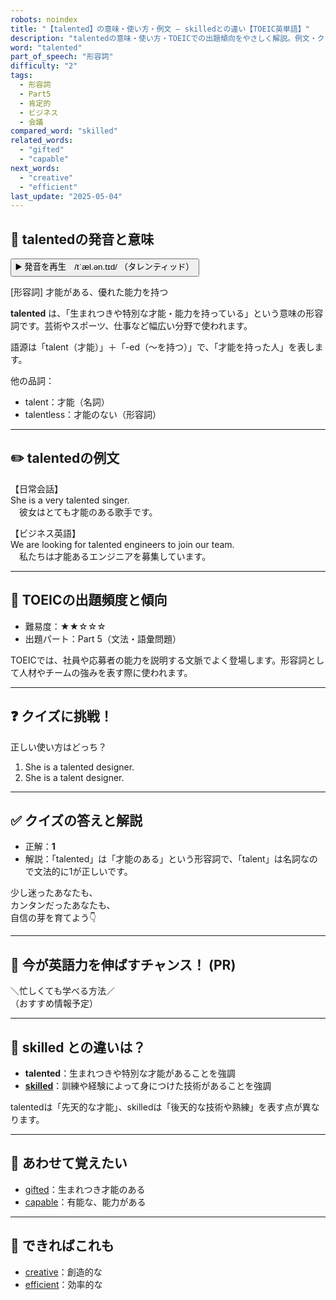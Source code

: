 ```yaml
---
robots: noindex
title: "【talented】の意味・使い方・例文 ― skilledとの違い【TOEIC英単語】"
description: "talentedの意味・使い方・TOEICでの出題傾向をやさしく解説。例文・クイズ付きでskilledとの違いもわかりやすく学べます。"
word: "talented"
part_of_speech: "形容詞"
difficulty: "2"
tags:
  - 形容詞
  - Part5
  - 肯定的
  - ビジネス
  - 会議
compared_word: "skilled"
related_words:
  - "gifted"
  - "capable"
next_words:
  - "creative"
  - "efficient"
last_update: "2025-05-04"
---
```


## 🔰 talentedの発音と意味

<button class="play-audio" onclick="playTTS('talented')">
  <span class="play-audio-main">
    ▶️ 発音を再生　/tˈæl.ən.tɪd/
  </span>
  <span class="play-audio-sub">
    （タレンティッド）
  </span>
</button>

[形容詞] 才能がある、優れた能力を持つ

**talented** は、「生まれつきや特別な才能・能力を持っている」という意味の形容詞です。芸術やスポーツ、仕事など幅広い分野で使われます。

語源は「talent（才能）」＋「-ed（～を持つ）」で、「才能を持った人」を表します。

他の品詞：  
- talent：才能（名詞）
- talentless：才能のない（形容詞）

---

## ✏️ talentedの例文

【日常会話】  
She is a very talented singer.  
　彼女はとても才能のある歌手です。

【ビジネス英語】  
We are looking for talented engineers to join our team.  
　私たちは才能あるエンジニアを募集しています。

---

## 🎯 TOEICの出題頻度と傾向

- 難易度：★★☆☆☆
- 出題パート：Part 5（文法・語彙問題）

TOEICでは、社員や応募者の能力を説明する文脈でよく登場します。形容詞として人材やチームの強みを表す際に使われます。

---

## ❓ クイズに挑戦！

正しい使い方はどっち？

1. She is a talented designer.  
2. She is a talent designer.

---

## ✅ クイズの答えと解説

- 正解：**1**
- 解説：「talented」は「才能のある」という形容詞で、「talent」は名詞なので文法的に1が正しいです。

少し迷ったあなたも、  
カンタンだったあなたも、  
自信の芽を育てよう👇️

---

## 🚀 今が英語力を伸ばすチャンス！ (PR)

<div class="info-center">
＼忙しくても学べる方法／<br>  
（おすすめ情報予定）
</div>

---

## 🤔  skilled との違いは？

- **talented**：生まれつきや特別な才能があることを強調
- **[skilled](/skilled)**：訓練や経験によって身につけた技術があることを強調

talentedは「先天的な才能」、skilledは「後天的な技術や熟練」を表す点が異なります。

---

## 🧩 あわせて覚えたい

- [gifted](/gifted)：生まれつき才能のある
- [capable](/capable)：有能な、能力がある

---

## 📖 できればこれも

- [creative](/creative)：創造的な
- [efficient](/efficient)：効率的な

<!-- cvid: aid16_bid30 -->
